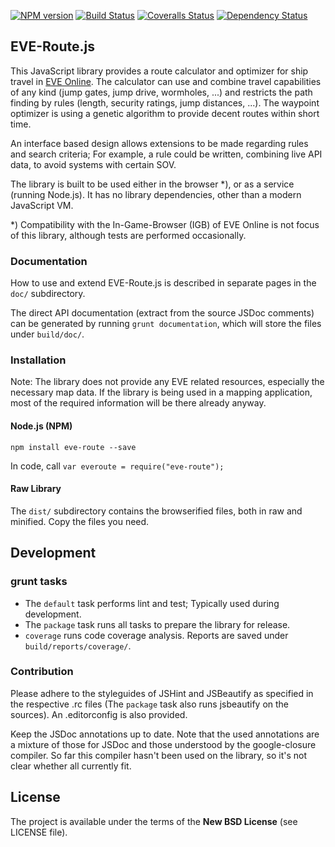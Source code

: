 [![NPM version][npm-image]][npm-url] [![Build Status][travis-image]][travis-url] [![Coveralls Status][coveralls-image]][coveralls-url] [![Dependency Status][depstat-image]][depstat-url]
## EVE-Route.js

This JavaScript library provides a route calculator and optimizer for ship travel in [EVE Online](https://www.eveonline.com/).
The calculator can use and combine travel capabilities of any kind (jump gates, jump drive, wormholes, ...) and restricts the path finding by rules (length, security ratings, jump distances, ...). The waypoint optimizer is using a genetic algorithm to provide decent routes within short time.

An interface based design allows extensions to be made regarding rules and search criteria; For example, a rule could be written, combining live API data, to avoid systems with certain SOV.

The library is built to be used either in the browser *), or as a service (running Node.js). It has no library dependencies, other than a modern JavaScript VM.

*) Compatibility with the In-Game-Browser (IGB) of EVE Online is not focus of this library, although tests are performed occasionally.

### Documentation
How to use and extend EVE-Route.js is described in separate pages in the ```doc/``` subdirectory.

The direct API documentation (extract from the source JSDoc comments) can be generated by running ```grunt documentation```, which will store the files under ```build/doc/```.

### Installation
Note: The library does not provide any EVE related resources, especially the necessary map data. If the library is being used in a mapping application, most of the required information will be there already anyway.

#### Node.js (NPM)
```npm install eve-route --save```

In code, call ```var everoute = require("eve-route");```

#### Raw Library
The ```dist/``` subdirectory contains the browserified files, both in raw and minified. Copy the files you need.

## Development
### grunt tasks
* The ```default``` task performs lint and test; Typically used during development.
* The ```package``` task runs all tasks to prepare the library for release.
* ```coverage``` runs code coverage analysis. Reports are saved under ```build/reports/coverage/```.

### Contribution
Please adhere to the styleguides of JSHint and JSBeautify as specified in the respective .rc files (The ```package``` task also runs jsbeautify on the sources). An .editorconfig is also provided.

Keep the JSDoc annotations up to date. Note that the used annotations are a mixture of those for JSDoc and those understood by the google-closure compiler. So far this compiler hasn't been used on the library, so it's not clear whether all currently fit.

## License

The project is available under the terms of the **New BSD License** (see LICENSE file).

[npm-url]: https://npmjs.org/package/eve-route
[npm-image]: https://badge.fury.io/js/eve-route.png
[travis-url]: https://travis-ci.org/dertseha/eve-route.js
[travis-image]: https://travis-ci.org/dertseha/eve-route.js.png?branch=master
[coveralls-url]: https://coveralls.io/r/dertseha/eve-route.js
[coveralls-image]: https://coveralls.io/repos/dertseha/eve-route.js/badge.png
[depstat-url]: https://david-dm.org/dertseha/eve-route.js
[depstat-image]: https://david-dm.org/dertseha/eve-route.js.png?theme=shields.io

